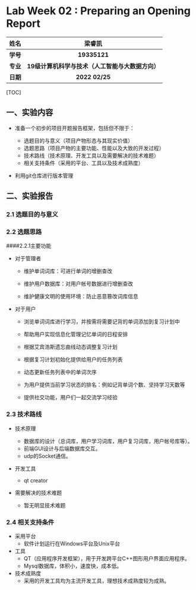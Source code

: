 # Lab Week 02 : Preparing an Opening Report



|   姓名   |                      梁睿凯                      |
| :------: | :----------------------------------------------: |
| **学号** |                   **19335121**                   |
| **专业** | **19级计算机科学与技术（人工智能与大数据方向）** |
| **日期** |                  **2022 02/25**                  |



[TOC]



## 一、实验内容

- 准备一个初步的项目开题报告框架，包括但不限于：
  - 选题目的与意义（项目产物形态与其现实价值）
  - 选题思路（项目产物的主要功能、性能以及大致的开发过程）
  - 技术路线（技术原理、开发工具以及需要解决的技术难题）
  - 相关支持条件（采用的平台、工具以及技术成熟度）

- 利用git仓库进行版本管理



## 二、实验报告

### 2.1	选题目的与意义

### 2.2	选题思路

####2.2.1主要功能

- 对于管理者

  - 维护单词词库：可进行单词的增删查改

  - 维护用户数据库：对用户帐号数据进行增删查改

  - 维护健康文明的使用环境：防止恶意篡改词库信息

- 对于用户

  - 浏览单词词库进行学习，并按需将需要记背的单词添加到复习计划中

  - 帮助用户实现信息化管理记忆单词的日程安排

  - 根据艾宾浩斯遗忘曲线动态调整复习计划

  - 根据复习计划初始化提供给用户的任务列表

  - 动态更新任务列表中的单词次序

  - 为用户提供当前学习状态的排名：例如记背单词个数、坚持学习天数等

  - 提供社交功能，用户们一起交流学习经验

### 2.3	技术路线

- 技术原理
  - 数据库的设计（总词库，用户学习词库，用户复习词库，用户帐号库等）。
  - 前端GUI设计与后端数据库交互。
  - udp的Socket通信。
- 开发工具
  - qt creator

- 需要解决的技术难题
  - 暂无明显技术难题

### 2.4	相关支持条件

- 采用平台
  - 软件计划运行在Windows平台及Unix平台
- 工具
  - QT（应用程序开发框架），用于开发跨平台C++图形用户界面应用程序。
  - Mysql数据库，体积小，速度快，成本低。
- 技术成熟度
  - 采用的开发工具均为主流开发工具，理想技术成熟度较为成熟。

